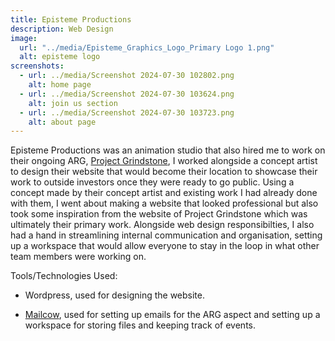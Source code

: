 ```yaml
---
title: Episteme Productions
description: Web Design
image:
  url: "../media/Episteme_Graphics_Logo_Primary Logo 1.png"
  alt: episteme logo
screenshots:
  - url: ../media/Screenshot 2024-07-30 102802.png
    alt: home page
  - url: ../media/Screenshot 2024-07-30 103624.png
    alt: join us section
  - url: ../media/Screenshot 2024-07-30 103723.png
    alt: about page
---
```

Episteme Productions was an animation studio that also hired me to work on their ongoing ARG, [Project Grindstone](https://tylerdev.space./media/2024-07-04-project-grindstone), I worked alongside a concept artist to design their website that would become their location to showcase their work to outside investors once they were ready to go public. Using a concept made by their concept artist and existing work I had already done with them, I went about making a website that looked professional but also took some inspiration from the website of Project Grindstone which was ultimately their primary work. Alongside web design responsibilties, I also had a hand in streamlining internal communication and organisation, setting up a workspace that would allow everyone to stay in the loop in what other team members were working on.

Tools/Technologies Used:

* Wordpress, used for designing the website.

* [Mailcow](https://mailcow.email/), used for setting up emails for the ARG aspect and setting up a workspace for storing files and keeping track of events.
